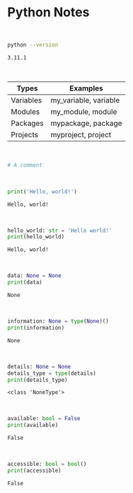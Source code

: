# Python Notes
<br>

~~~sh
python --version

~~~
~~~text
3.11.1
~~~
<br>

Types | Examples
--- | ---
Variables | my_variable, variable
Modules | my_module, module
Packages | mypackage, package
Projects | myproject, project
<br>

~~~python
# A comment

~~~
<br>

~~~python
print('Hello, world!')

~~~
~~~text
Hello, world!
~~~
<br>

~~~python
hello_world: str = 'Hello world!'
print(hello_world)

~~~
~~~text
Hello, world!
~~~
<br>

~~~python
data: None = None
print(data)

~~~
~~~text
None
~~~
<br>

~~~python
information: None = type(None)()
print(information)

~~~
~~~text
None
~~~
<br>

~~~python
details: None = None
details_type = type(details)
print(details_type)

~~~
~~~text
<class 'NoneType'>
~~~
<br>

~~~python
available: bool = False
print(available)

~~~
~~~text
False
~~~
<br>

~~~python
accessible: bool = bool()
print(accessible)

~~~
~~~text
False
~~~
<br>
